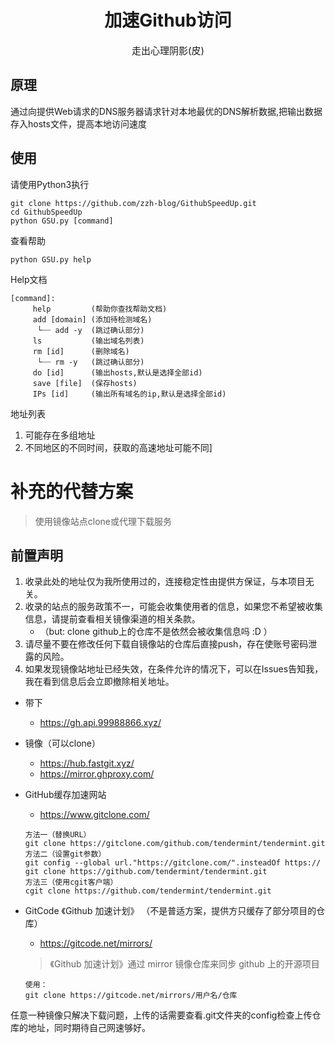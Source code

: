 <div align=center><h1>加速Github访问</h1></div>
<div align=center><p style='font-size:15px'>走出心理阴影(皮)</p></div>

## 原理

通过向提供Web请求的DNS服务器请求针对本地最优的DNS解析数据,把输出数据存入hosts文件，提高本地访问速度

## 使用

请使用Python3执行

```
git clone https://github.com/zzh-blog/GithubSpeedUp.git
cd GithubSpeedUp
python GSU.py [command]
```
查看帮助
```
python GSU.py help
```

Help文档
```
[command]:
     help         (帮助你查找帮助文档)
     add [domain] (添加待检测域名)
      └┈┈ add -y  (跳过确认部分)
     ls           (输出域名列表)
     rm [id]      (删除域名)
      └┈┈ rm -y   (跳过确认部分)
     do [id]      (输出hosts,默认是选择全部id)
     save [file]  (保存hosts)
     IPs [id]     (输出所有域名的ip,默认是选择全部id)
```

地址列表
1. 可能存在多组地址
2. 不同地区的不同时间，获取的高速地址可能不同]

# 补充的代替方案
> 使用镜像站点clone或代理下载服务

## 前置声明
1. 收录此处的地址仅为我所使用过的，连接稳定性由提供方保证，与本项目无关。
2. 收录的站点的服务政策不一，可能会收集使用者的信息，如果您不希望被收集信息，请提前查看相关镜像渠道的相关条款。
     + （but: clone github上的仓库不是依然会被收集信息吗 :D ）
3. 请尽量不要在修改任何下载自镜像站的仓库后直接push，存在使账号密码泄露的风险。
4. 如果发现镜像站地址已经失效，在条件允许的情况下，可以在Issues告知我，我在看到信息后会立即撤除相关地址。

+ 带下
     + https://gh.api.99988866.xyz/
+ 镜像（可以clone）
     + https://hub.fastgit.xyz/
     + https://mirror.ghproxy.com/

+ GitHub缓存加速网站
     + https://www.gitclone.com/
     ```
     方法一（替换URL）
     git clone https://gitclone.com/github.com/tendermint/tendermint.git
     方法二（设置git参数）
     git config --global url."https://gitclone.com/".insteadOf https://
     git clone https://github.com/tendermint/tendermint.git
     方法三（使用cgit客户端）
     cgit clone https://github.com/tendermint/tendermint.git
     ```
+ GitCode 《Github 加速计划》 （不是普适方案，提供方只缓存了部分项目的仓库）
     + https://gitcode.net/mirrors/
     
     > 《Github 加速计划》通过 mirror 镜像仓库来同步 github 上的开源项目
     
     ```
     使用：
     git clone https://gitcode.net/mirrors/用户名/仓库
     ```
     
任意一种镜像只解决下载问题，上传的话需要查看.git文件夹的config检查上传仓库的地址，同时期待自己网速够好。

